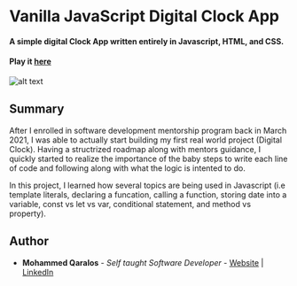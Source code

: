 # Vanilla JavaScript Digital Clock App 

#### A simple digital Clock App written entirely in Javascript, HTML, and CSS.

#### Play it [here](http://127.0.0.1:5500/index.html)

![alt text](URL/400/600)

## Summary

After I enrolled in software development mentorship program back in March 2021, I was able to actually start building my first real world project (Digital Clock). Having a structrized roadmap along with mentors guidance, I quickly started to realize the importance of the baby steps to write each line of code and following along with what the logic is intented to do.

In this project, I learned how several topics are being used in Javascript (i.e template literals, declaring a funcation, calling a function, storing date into a variable, const vs let vs var, conditional statement, and method vs property).



## Author

- **Mohammed Qaralos** - *Self taught Software Developer* - [Website](http://127.0.0.1:5500/index.html) | [LinkedIn](https://www.linkedin.com/in/mohammed-qaralos-27151010a/)
